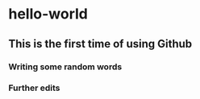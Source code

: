 # hello-world
## This is the first time of using Github
### Writing some random words
### Further edits

